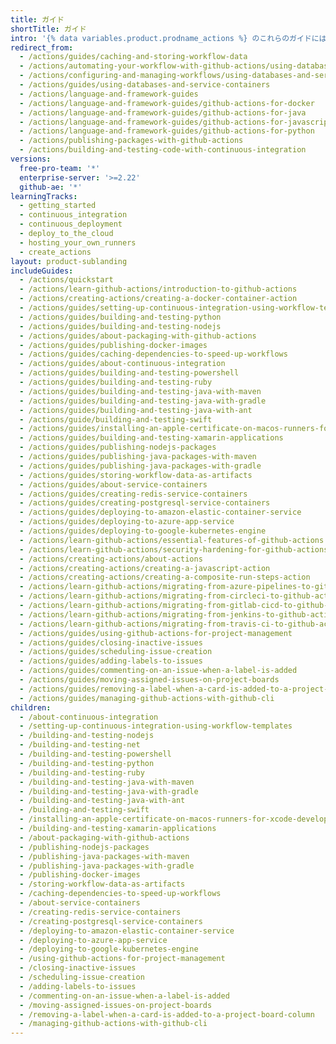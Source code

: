 ```yaml
---
title: ガイド
shortTitle: ガイド
intro: '{% data variables.product.prodname_actions %} のこれらのガイドには、ワークフローの設定に役立つ特定の使用例とサンプルが含まれています。'
redirect_from:
  - /actions/guides/caching-and-storing-workflow-data
  - /actions/automating-your-workflow-with-github-actions/using-databases-and-services
  - /actions/configuring-and-managing-workflows/using-databases-and-service-containers
  - /actions/guides/using-databases-and-service-containers
  - /actions/language-and-framework-guides
  - /actions/language-and-framework-guides/github-actions-for-docker
  - /actions/language-and-framework-guides/github-actions-for-java
  - /actions/language-and-framework-guides/github-actions-for-javascript-and-typescript
  - /actions/language-and-framework-guides/github-actions-for-python
  - /actions/publishing-packages-with-github-actions
  - /actions/building-and-testing-code-with-continuous-integration
versions:
  free-pro-team: '*'
  enterprise-server: '>=2.22'
  github-ae: '*'
learningTracks:
  - getting_started
  - continuous_integration
  - continuous_deployment
  - deploy_to_the_cloud
  - hosting_your_own_runners
  - create_actions
layout: product-sublanding
includeGuides:
  - /actions/quickstart
  - /actions/learn-github-actions/introduction-to-github-actions
  - /actions/creating-actions/creating-a-docker-container-action
  - /actions/guides/setting-up-continuous-integration-using-workflow-templates
  - /actions/guides/building-and-testing-python
  - /actions/guides/building-and-testing-nodejs
  - /actions/guides/about-packaging-with-github-actions
  - /actions/guides/publishing-docker-images
  - /actions/guides/caching-dependencies-to-speed-up-workflows
  - /actions/guides/about-continuous-integration
  - /actions/guides/building-and-testing-powershell
  - /actions/guides/building-and-testing-ruby
  - /actions/guides/building-and-testing-java-with-maven
  - /actions/guides/building-and-testing-java-with-gradle
  - /actions/guides/building-and-testing-java-with-ant
  - /actions/guide/building-and-testing-swift
  - /actions/guides/installing-an-apple-certificate-on-macos-runners-for-xcode-development
  - /actions/guides/building-and-testing-xamarin-applications
  - /actions/guides/publishing-nodejs-packages
  - /actions/guides/publishing-java-packages-with-maven
  - /actions/guides/publishing-java-packages-with-gradle
  - /actions/guides/storing-workflow-data-as-artifacts
  - /actions/guides/about-service-containers
  - /actions/guides/creating-redis-service-containers
  - /actions/guides/creating-postgresql-service-containers
  - /actions/guides/deploying-to-amazon-elastic-container-service
  - /actions/guides/deploying-to-azure-app-service
  - /actions/guides/deploying-to-google-kubernetes-engine
  - /actions/learn-github-actions/essential-features-of-github-actions
  - /actions/learn-github-actions/security-hardening-for-github-actions
  - /actions/creating-actions/about-actions
  - /actions/creating-actions/creating-a-javascript-action
  - /actions/creating-actions/creating-a-composite-run-steps-action
  - /actions/learn-github-actions/migrating-from-azure-pipelines-to-github-actions
  - /actions/learn-github-actions/migrating-from-circleci-to-github-actions
  - /actions/learn-github-actions/migrating-from-gitlab-cicd-to-github-actions
  - /actions/learn-github-actions/migrating-from-jenkins-to-github-actions
  - /actions/learn-github-actions/migrating-from-travis-ci-to-github-actions
  - /actions/guides/using-github-actions-for-project-management
  - /actions/guides/closing-inactive-issues
  - /actions/guides/scheduling-issue-creation
  - /actions/guides/adding-labels-to-issues
  - /actions/guides/commenting-on-an-issue-when-a-label-is-added
  - /actions/guides/moving-assigned-issues-on-project-boards
  - /actions/guides/removing-a-label-when-a-card-is-added-to-a-project-board-column
  - /actions/guides/managing-github-actions-with-github-cli
children:
  - /about-continuous-integration
  - /setting-up-continuous-integration-using-workflow-templates
  - /building-and-testing-nodejs
  - /building-and-testing-net
  - /building-and-testing-powershell
  - /building-and-testing-python
  - /building-and-testing-ruby
  - /building-and-testing-java-with-maven
  - /building-and-testing-java-with-gradle
  - /building-and-testing-java-with-ant
  - /building-and-testing-swift
  - /installing-an-apple-certificate-on-macos-runners-for-xcode-development
  - /building-and-testing-xamarin-applications
  - /about-packaging-with-github-actions
  - /publishing-nodejs-packages
  - /publishing-java-packages-with-maven
  - /publishing-java-packages-with-gradle
  - /publishing-docker-images
  - /storing-workflow-data-as-artifacts
  - /caching-dependencies-to-speed-up-workflows
  - /about-service-containers
  - /creating-redis-service-containers
  - /creating-postgresql-service-containers
  - /deploying-to-amazon-elastic-container-service
  - /deploying-to-azure-app-service
  - /deploying-to-google-kubernetes-engine
  - /using-github-actions-for-project-management
  - /closing-inactive-issues
  - /scheduling-issue-creation
  - /adding-labels-to-issues
  - /commenting-on-an-issue-when-a-label-is-added
  - /moving-assigned-issues-on-project-boards
  - /removing-a-label-when-a-card-is-added-to-a-project-board-column
  - /managing-github-actions-with-github-cli
---
```

